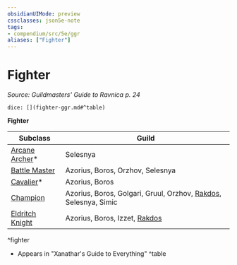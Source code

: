 ```yaml
---
obsidianUIMode: preview
cssclasses: json5e-note
tags:
- compendium/src/5e/ggr
aliases: ["Fighter"]
---
```

# Fighter
*Source: Guildmasters' Guide to Ravnica p. 24* 

`dice: [](fighter-ggr.md#^table)`

**Fighter**

| Subclass | Guild |
|----------|-------|
| [Arcane Archer](z_compendium/classes/fighter-arcane-archer-xge.md)* | Selesnya |
| [Battle Master](z_compendium/classes/fighter-battle-master.md) | Azorius, Boros, Orzhov, Selesnya |
| [Cavalier](z_compendium/classes/fighter-cavalier-xge.md)* | Azorius, Boros |
| [Champion](z_compendium/classes/fighter-champion.md) | Azorius, Boros, Golgari, Gruul, Orzhov, [Rakdos](z_compendium/bestiary/npc/rakdos-ggr.md), Selesnya, Simic |
| [Eldritch Knight](z_compendium/classes/fighter-eldritch-knight.md) | Azorius, Boros, Izzet, [Rakdos](z_compendium/bestiary/npc/rakdos-ggr.md) |
^fighter

* Appears in "Xanathar's Guide to Everything"
^table